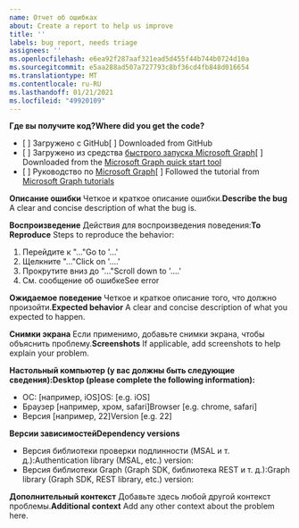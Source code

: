 ```yaml
---
name: Отчет об ошибках
about: Create a report to help us improve
title: ''
labels: bug report, needs triage
assignees: ''
ms.openlocfilehash: e6ea92f287aaf321ead5d455f44b744b0724d10a
ms.sourcegitcommit: e5aa288ad507a727793c8bf36cd4fb848d016654
ms.translationtype: MT
ms.contentlocale: ru-RU
ms.lasthandoff: 01/21/2021
ms.locfileid: "49920109"
---
```

<span data-ttu-id="61c05-102">**Где вы получите код?**</span><span class="sxs-lookup"><span data-stu-id="61c05-102">**Where did you get the code?**</span></span>
- <span data-ttu-id="61c05-103">[ ] Загружено с GitHub</span><span class="sxs-lookup"><span data-stu-id="61c05-103">[ ] Downloaded from GitHub</span></span>
- <span data-ttu-id="61c05-104">[ ] Загружено из средства [быстрого запуска Microsoft Graph](https://developer.microsoft.com/graph/quick-start)</span><span class="sxs-lookup"><span data-stu-id="61c05-104">[ ] Downloaded from the [Microsoft Graph quick start tool](https://developer.microsoft.com/graph/quick-start)</span></span>
- <span data-ttu-id="61c05-105">[ ] Руководство по [Microsoft Graph](https://docs.microsoft.com/graph/tutorials)</span><span class="sxs-lookup"><span data-stu-id="61c05-105">[ ] Followed the tutorial from [Microsoft Graph tutorials](https://docs.microsoft.com/graph/tutorials)</span></span>

<span data-ttu-id="61c05-106">**Описание ошибки** Четкое и краткое описание ошибки.</span><span class="sxs-lookup"><span data-stu-id="61c05-106">**Describe the bug** A clear and concise description of what the bug is.</span></span>

<span data-ttu-id="61c05-107">**Воспроизведение** Действия для воспроизведения поведения:</span><span class="sxs-lookup"><span data-stu-id="61c05-107">**To Reproduce** Steps to reproduce the behavior:</span></span>
1. <span data-ttu-id="61c05-108">Перейдите к "..."</span><span class="sxs-lookup"><span data-stu-id="61c05-108">Go to '...'</span></span>
2. <span data-ttu-id="61c05-109">Щелкните "..."</span><span class="sxs-lookup"><span data-stu-id="61c05-109">Click on '....'</span></span>
3. <span data-ttu-id="61c05-110">Прокрутите вниз до "..."</span><span class="sxs-lookup"><span data-stu-id="61c05-110">Scroll down to '....'</span></span>
4. <span data-ttu-id="61c05-111">См. сообщение об ошибке</span><span class="sxs-lookup"><span data-stu-id="61c05-111">See error</span></span>

<span data-ttu-id="61c05-112">**Ожидаемое поведение** Четкое и краткое описание того, что должно произойти.</span><span class="sxs-lookup"><span data-stu-id="61c05-112">**Expected behavior** A clear and concise description of what you expected to happen.</span></span>

<span data-ttu-id="61c05-113">**Снимки экрана** Если применимо, добавьте снимки экрана, чтобы объяснить проблему.</span><span class="sxs-lookup"><span data-stu-id="61c05-113">**Screenshots** If applicable, add screenshots to help explain your problem.</span></span>

<span data-ttu-id="61c05-114">**Настольный компьютер (у вас должны быть следующие сведения):**</span><span class="sxs-lookup"><span data-stu-id="61c05-114">**Desktop (please complete the following information):**</span></span>
 - <span data-ttu-id="61c05-115">ОС: [например, iOS]</span><span class="sxs-lookup"><span data-stu-id="61c05-115">OS: [e.g. iOS]</span></span>
 - <span data-ttu-id="61c05-116">Браузер [например, хром, safari]</span><span class="sxs-lookup"><span data-stu-id="61c05-116">Browser [e.g. chrome, safari]</span></span>
 - <span data-ttu-id="61c05-117">Версия [например, 22]</span><span class="sxs-lookup"><span data-stu-id="61c05-117">Version [e.g. 22]</span></span>

<span data-ttu-id="61c05-118">**Версии зависимостей**</span><span class="sxs-lookup"><span data-stu-id="61c05-118">**Dependency versions**</span></span>
 - <span data-ttu-id="61c05-119">Версия библиотеки проверки подлинности (MSAL и т. д.):</span><span class="sxs-lookup"><span data-stu-id="61c05-119">Authentication library (MSAL, etc.) version:</span></span>
 - <span data-ttu-id="61c05-120">Версия библиотеки Graph (Graph SDK, библиотека REST и т. д.):</span><span class="sxs-lookup"><span data-stu-id="61c05-120">Graph library (Graph SDK, REST library, etc.) version:</span></span>  

<span data-ttu-id="61c05-121">**Дополнительный контекст** Добавьте здесь любой другой контекст проблемы.</span><span class="sxs-lookup"><span data-stu-id="61c05-121">**Additional context** Add any other context about the problem here.</span></span>
